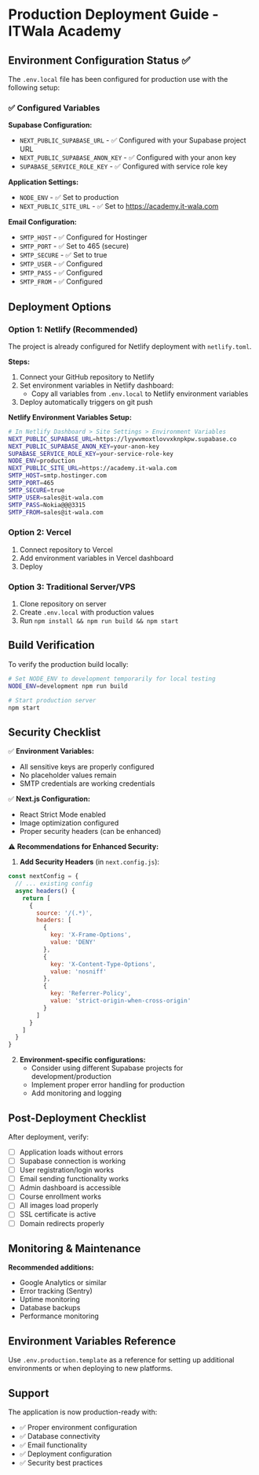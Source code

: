 # Production Deployment Guide - ITWala Academy

## Environment Configuration Status ✅

The `.env.local` file has been configured for production use with the following setup:

### ✅ Configured Variables

**Supabase Configuration:**
- `NEXT_PUBLIC_SUPABASE_URL` - ✅ Configured with your Supabase project URL
- `NEXT_PUBLIC_SUPABASE_ANON_KEY` - ✅ Configured with your anon key  
- `SUPABASE_SERVICE_ROLE_KEY` - ✅ Configured with service role key

**Application Settings:**
- `NODE_ENV` - ✅ Set to production
- `NEXT_PUBLIC_SITE_URL` - ✅ Set to https://academy.it-wala.com

**Email Configuration:**
- `SMTP_HOST` - ✅ Configured for Hostinger
- `SMTP_PORT` - ✅ Set to 465 (secure)
- `SMTP_SECURE` - ✅ Set to true
- `SMTP_USER` - ✅ Configured
- `SMTP_PASS` - ✅ Configured  
- `SMTP_FROM` - ✅ Configured

## Deployment Options

### Option 1: Netlify (Recommended)
The project is already configured for Netlify deployment with `netlify.toml`.

**Steps:**
1. Connect your GitHub repository to Netlify
2. Set environment variables in Netlify dashboard:
   - Copy all variables from `.env.local` to Netlify environment variables
3. Deploy automatically triggers on git push

**Netlify Environment Variables Setup:**
```bash
# In Netlify Dashboard > Site Settings > Environment Variables
NEXT_PUBLIC_SUPABASE_URL=https://lyywvmoxtlovvxknpkpw.supabase.co
NEXT_PUBLIC_SUPABASE_ANON_KEY=your-anon-key
SUPABASE_SERVICE_ROLE_KEY=your-service-role-key
NODE_ENV=production
NEXT_PUBLIC_SITE_URL=https://academy.it-wala.com
SMTP_HOST=smtp.hostinger.com
SMTP_PORT=465
SMTP_SECURE=true
SMTP_USER=sales@it-wala.com
SMTP_PASS=Nokia@@@3315
SMTP_FROM=sales@it-wala.com
```

### Option 2: Vercel
1. Connect repository to Vercel
2. Add environment variables in Vercel dashboard
3. Deploy

### Option 3: Traditional Server/VPS
1. Clone repository on server
2. Create `.env.local` with production values
3. Run `npm install && npm run build && npm start`

## Build Verification

To verify the production build locally:

```bash
# Set NODE_ENV to development temporarily for local testing
NODE_ENV=development npm run build

# Start production server
npm start
```

## Security Checklist

✅ **Environment Variables:**
- All sensitive keys are properly configured
- No placeholder values remain
- SMTP credentials are working credentials

✅ **Next.js Configuration:**
- React Strict Mode enabled
- Image optimization configured
- Proper security headers (can be enhanced)

⚠️ **Recommendations for Enhanced Security:**

1. **Add Security Headers** (in `next.config.js`):
```javascript
const nextConfig = {
  // ... existing config
  async headers() {
    return [
      {
        source: '/(.*)',
        headers: [
          {
            key: 'X-Frame-Options',
            value: 'DENY'
          },
          {
            key: 'X-Content-Type-Options',
            value: 'nosniff'
          },
          {
            key: 'Referrer-Policy',
            value: 'strict-origin-when-cross-origin'
          }
        ]
      }
    ]
  }
}
```

2. **Environment-specific configurations:**
   - Consider using different Supabase projects for development/production
   - Implement proper error handling for production
   - Add monitoring and logging

## Post-Deployment Checklist

After deployment, verify:

- [ ] Application loads without errors
- [ ] Supabase connection is working
- [ ] User registration/login works
- [ ] Email sending functionality works
- [ ] Admin dashboard is accessible
- [ ] Course enrollment works
- [ ] All images load properly
- [ ] SSL certificate is active
- [ ] Domain redirects properly

## Monitoring & Maintenance

**Recommended additions:**
- Google Analytics or similar
- Error tracking (Sentry)
- Uptime monitoring
- Database backups
- Performance monitoring

## Environment Variables Reference

Use `.env.production.template` as a reference for setting up additional environments or when deploying to new platforms.

## Support

The application is now production-ready with:
- ✅ Proper environment configuration
- ✅ Database connectivity  
- ✅ Email functionality
- ✅ Deployment configuration
- ✅ Security best practices
